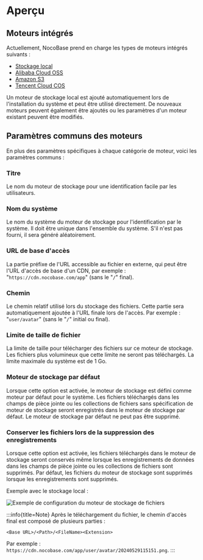 # Aperçu

## Moteurs intégrés

Actuellement, NocoBase prend en charge les types de moteurs intégrés suivants :

- [Stockage local](./local.md)
- [Alibaba Cloud OSS](./aliyun-oss.md)
- [Amazon S3](./amazon-s3.md)
- [Tencent Cloud COS](./tencent-cos.md)

Un moteur de stockage local est ajouté automatiquement lors de l'installation du système et peut être utilisé directement. De nouveaux moteurs peuvent également être ajoutés ou les paramètres d'un moteur existant peuvent être modifiés.

## Paramètres communs des moteurs

En plus des paramètres spécifiques à chaque catégorie de moteur, voici les paramètres communs :

### Titre

Le nom du moteur de stockage pour une identification facile par les utilisateurs.

### Nom du système

Le nom du système du moteur de stockage pour l'identification par le système. Il doit être unique dans l'ensemble du système. S'il n'est pas fourni, il sera généré aléatoirement.

### URL de base d'accès

La partie préfixe de l'URL accessible au fichier en externe, qui peut être l'URL d'accès de base d'un CDN, par exemple : "`https://cdn.nocobase.com/app`" (sans le "`/`" final).

### Chemin

Le chemin relatif utilisé lors du stockage des fichiers. Cette partie sera automatiquement ajoutée à l'URL finale lors de l'accès. Par exemple : "`user/avatar`" (sans le "`/`" initial ou final).

### Limite de taille de fichier

La limite de taille pour télécharger des fichiers sur ce moteur de stockage. Les fichiers plus volumineux que cette limite ne seront pas téléchargés. La limite maximale du système est de 1 Go.

### Moteur de stockage par défaut

Lorsque cette option est activée, le moteur de stockage est défini comme moteur par défaut pour le système. Les fichiers téléchargés dans les champs de pièce jointe ou les collections de fichiers sans spécification de moteur de stockage seront enregistrés dans le moteur de stockage par défaut. Le moteur de stockage par défaut ne peut pas être supprimé.

### Conserver les fichiers lors de la suppression des enregistrements

Lorsque cette option est activée, les fichiers téléchargés dans le moteur de stockage seront conservés même lorsque les enregistrements de données dans les champs de pièce jointe ou les collections de fichiers sont supprimés. Par défaut, les fichiers du moteur de stockage sont supprimés lorsque les enregistrements sont supprimés.

Exemple avec le stockage local :

![Exemple de configuration du moteur de stockage de fichiers](https://static-docs.nocobase.com/20240529115151.png)

:::info{title=Note}
Après le téléchargement du fichier, le chemin d'accès final est composé de plusieurs parties :

```
<Base URL>/<Path>/<FileName><Extension>
```
Par exemple : `https://cdn.nocobase.com/app/user/avatar/20240529115151.png`.
:::
